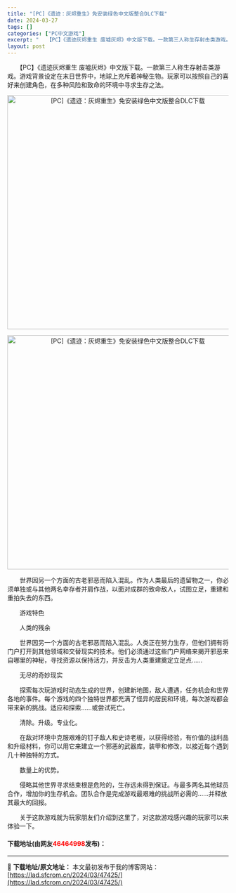 ```yaml
---
title: "[PC]《遗迹：灰烬重生》免安装绿色中文版整合DLC下载"
date: 2024-03-27
tags: []
categories: ["PC中文游戏"]
excerpt: "　　【PC】《遗迹灰烬重生 废墟灰烬》中文版下载。一款第三人称生存射击类游戏。游戏背景设定在末日世界中，地球上充斥着神秘生物。玩家可以按照自己的喜好来创建角色，在多种风险和致命的环境中寻求生存之法。 　　世界因另一个方面的古老邪恶而陷入混乱。作为人类最后的遗留物之一，你必须单独或与其他两名幸存者并肩&hellip;"
layout: post
---
```


 <p>　　【PC】《遗迹灰烬重生 废墟灰烬》中文版下载。一款第三人称生存射击类游戏。游戏背景设定在末日世界中，地球上充斥着神秘生物。玩家可以按照自己的喜好来创建角色，在多种风险和致命的环境中寻求生存之法。</p> <p align="center"><img align="" border="0" src="https://lad.sfcrom.cn/wp-content/uploads/2024/03/20240327_6603772dad98b.webp" width="533" alt="[PC]《遗迹：灰烬重生》免安装绿色中文版整合DLC下载" /></p> <p align="center"><img align="" border="0" src="https://lad.sfcrom.cn/wp-content/uploads/2024/03/20240327_6603772e104c8.webp" width="533" alt="[PC]《遗迹：灰烬重生》免安装绿色中文版整合DLC下载" /></p> <p>　　世界因另一个方面的古老邪恶而陷入混乱。作为人类最后的遗留物之一，你必须单独或与其他两名幸存者并肩作战，以面对成群的致命敌人，试图立足，重建和重拍失去的东西。</p> <p>　　游戏特色</p> <p>　　人类的残余</p> <p>　　世界因另一个方面的古老邪恶而陷入混乱。人类正在努力生存，但他们拥有将门户打开到其他领域和交替现实的技术。他们必须通过这些门户网络来揭开邪恶来自哪里的神秘，寻找资源以保持活力，并反击为人类重建奠定立足点......</p> <p>　　无尽的奇妙现实</p> <p>　　探索每次玩游戏时动态生成的世界，创建新地图，敌人遭遇，任务机会和世界各地的事件。每个游戏的四个独特世界都充满了怪异的居民和环境，每次游戏都会带来新的挑战。适应和探索......或尝试死亡。</p> <p>　　清除。升级。专业化。</p> <p>　　在敌对环境中克服艰难的钉子敌人和史诗老板，以获得经验，有价值的战利品和升级材料，你可以用它来建立一个邪恶的武器库，装甲和修改，以接近每个遇到几十种独特的方式。</p> <p>　　数量上的优势。</p> <p>　　侵略其他世界寻求结束根是危险的，生存远未得到保证。与最多两名其他球员合作，增加你的生存机会。团队合作是完成游戏最艰难的挑战所必需的......并释放其最大的回报。</p> <p>　　关于这款游戏就为玩家朋友们介绍到这里了，对这款游戏感兴趣的玩家可以来体验一下。</p> <p><h4>下载地址(由网友<font color="red">46464998</font>发布)：</h4></p> 

---
📖 **下载地址/原文地址：** 本文最初发布于我的博客网站：[https://lad.sfcrom.cn/2024/03/47425/](https://lad.sfcrom.cn/2024/03/47425/)
